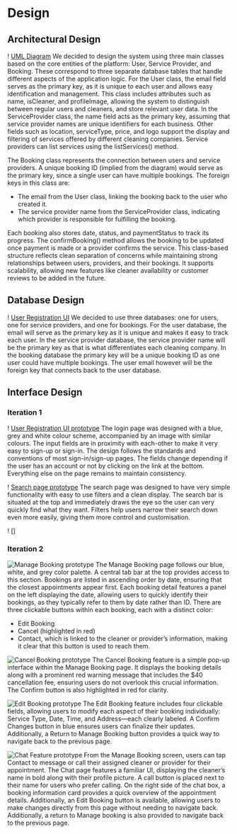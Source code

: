 # Design

## Architectural Design 
! [UML Diagram](Images/UML-data-diagram.png)
We decided to design the system using three main classes based on the core entities 
of the platform: User, Service Provider, and Booking. These correspond to three separate 
database tables that handle different aspects of the application logic. For the User class, 
the email field serves as the primary key, as it is unique to each user and allows easy identification 
and management. This class includes attributes such as name, isCleaner, and profileImage, allowing the 
system to distinguish between regular users and cleaners, and store relevant user data. In the ServiceProvider class, 
the name field acts as the primary key, assuming that service provider names are unique identifiers for each business.
Other fields such as location, serviceType, price, and logo support the display and filtering of services offered by 
different cleaning companies. Service providers can list services using the listServices() method. 

The Booking class represents the connection between users and service providers. A unique booking ID (implied from the diagram)
would serve as the primary key, since a single user can have multiple bookings. The foreign keys in this class are:
- The email from the User class, linking the booking back to the user who created it.
- The service provider name from the ServiceProvider class, indicating which provider is responsible for fulfilling the booking.

Each booking also stores date, status, and paymentStatus to track its progress. The confirmBooking() method allows the booking to
be updated once payment is made or a provider confirms the service. This class-based structure reflects clean separation of 
concerns while maintaining strong relationships between users, providers, and their bookings. It supports scalability, 
allowing new features like cleaner availability or customer reviews to be added in the future. 

## Database Design 
! [User Registration UI](Images/data-flow-diagram.png)
We decided to use three databases: one for users, one for service providers, and one
for bookings. For the user database, the email will serve as the primary key as it is
unique and makes it easy to track each user. In the service provider database, the
service provider name will be the primary key as that is what differentiates each
cleaning company. In the booking database the primary key will be a unique booking ID
as one user could have multiple bookings. The user email however will be the foreign
key that connects back to the user database. 

## Interface Design 

###  Iteration 1

! [User Registration UI prototype](../Images/login_ui_1.png)
The login page was designed with a blue, grey and white colour scheme, accompanied by
an image with similar colours. The input fields are in proximity with each-other to
make it very easy to sign-up or sign-in. The design follows the standards and conventions
of most sign-in/sign-up pages. The fields change depending if the user has an account or
not by clicking on the link at the bottom. Everything else on the page remains to maintain
consistency.

! [Search page prototype](../Images/search_ui_1.png)
The search page was designed to have very simple functionality with easy to use filters
and a clean display. The search bar is situated at the top and immediately draws the eye
so the user can very quickly find what they want. Filters help users narrow their 
search down even more easily, giving them more control and customisation. 

! []

### Iteration 2

![Manage Booking prototype](../Images/managebooking_ui.png)
The Manage Booking page follows our blue, white, and grey color palette. A central tab bar at the top provides access 
to this section. Bookings are listed in ascending order by date, ensuring that the closest appointments appear first.
Each booking detail features a panel on the left displaying the date, allowing users to quickly identify their bookings,
as they typically refer to them by date rather than ID.
There are three clickable buttons within each booking, each with a distinct color:
- Edit Booking
- Cancel (highlighted in red)
- Contact, which is linked to the cleaner or provider’s information, making it clear that this button is used to reach them.

![Cancel Booking prototype](../Images/cancelbooking_ui.png)
The Cancel Booking feature is a simple pop-up interface within the Manage Booking page. It displays the booking details 
along with a prominent red warning message that includes the $40 cancellation fee, ensuring users do not overlook this 
crucial information. The Confirm button is also highlighted in red for clarity.

![Edit Booking prototype](../Images/editbooking_ui.png)
The Edit Booking feature includes four clickable fields, allowing users to modify each aspect of their 
booking individually: Service Type, Date, Time, and Address—each clearly labeled. A Confirm Changes button in blue 
ensures users can finalize their updates. Additionally, a Return to Manage Booking button provides a quick way to 
navigate back to the previous page.

![Chat Feature prototype](../Images/chat_ui.png)
From the Manage Booking screen, users can tap Contact to message or call their assigned cleaner or provider 
for their appointment. The Chat page features a familiar UI, displaying the cleaner’s name in bold along with their 
profile picture. A call button is placed next to their name for users who prefer calling. On the right side of the chat 
box, a booking information card provides a quick overview of the appointment details. Additionally, an Edit Booking 
button is available, allowing users to make changes directly from this page without needing to navigate back.
Additionally, a return to Manage booking is also provided to navigate back to the previous page.